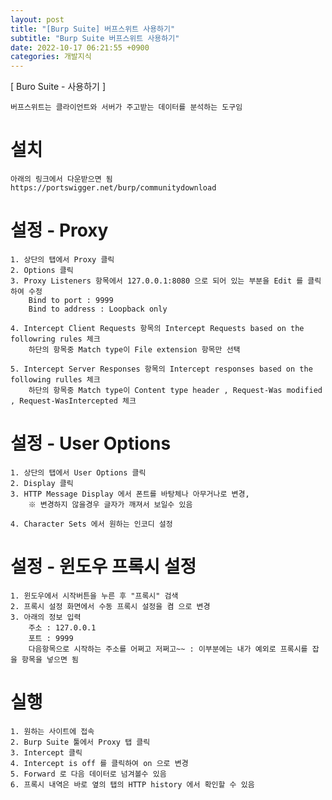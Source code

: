 ```yaml
---
layout: post
title: "[Burp Suite] 버프스위트 사용하기"
subtitle: "Burp Suite 버프스위트 사용하기"
date: 2022-10-17 06:21:55 +0900
categories: 개발지식
---
```

[ Buro Suite - 사용하기 ]

	버프스위트는 클라이언트와 서버가 주고받는 데이터를 분석하는 도구임


# 설치
	아래의 링크에서 다운받으면 됨
	https://portswigger.net/burp/communitydownload
	

# 설정 - Proxy
	1. 상단의 탭에서 Proxy 클릭
	2. Options 클릭
	3. Proxy Listeners 항목에서 127.0.0.1:8080 으로 되어 있는 부분을 Edit 를 클릭하여 수정
		Bind to port : 9999
		Bind to address : Loopback only
	
	4. Intercept Client Requests 항목의 Intercept Requests based on the followring rules 체크
		하단의 항목중 Match type이 File extension 항목만 선택

	5. Intercept Server Responses 항목의 Intercept responses based on the following rulles 체크
		하단의 항목중 Match type이 Content type header , Request-Was modified , Request-WasIntercepted 체크

# 설정 - User Options
	1. 상단의 탭에서 User Options 클릭
	2. Display 클릭
	3. HTTP Message Display 에서 폰트를 바탕체나 아무거나로 변경,
		※ 변경하지 않을경우 글자가 깨져서 보일수 있음
	
	4. Character Sets 에서 원하는 인코디 설정


# 설정 - 윈도우 프록시 설정
	
	1. 윈도우에서 시작버튼을 누른 후 "프록시" 검색
	2. 프록시 설정 화면에서 수동 프록시 설정을 켬 으로 변경
	3. 아래의 정보 입력
		주소 : 127.0.0.1
		포트 : 9999
		다음항목으로 시작하는 주소를 어쩌고 저쩌고~~ : 이부분에는 내가 예외로 프록시를 잡을 항목을 넣으면 됨			
	


# 실행
	
	1. 원하는 사이트에 접속 
	2. Burp Suite 툴에서 Proxy 탭 클릭
	3. Intercept 클릭
	4. Intercept is off 를 클릭하여 on 으로 변경 
	5. Forward 로 다음 데이터로 넘겨볼수 있음
	6. 프록시 내역은 바로 옆의 탭의 HTTP history 에서 확인할 수 있음




